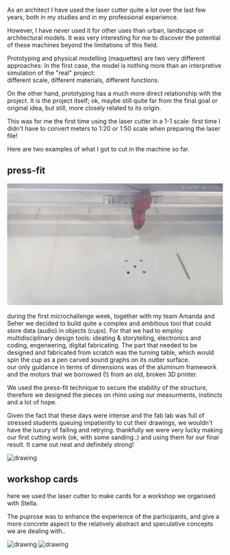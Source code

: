 As an architect I have used the laser cutter quite a lot over the last few years, both in my studies and in my professional experience.  

However, I have never used it for other uses than urban, landscape or architectural models. It was very interesting for me to discover the potential of these machines beyond the limitations of this field.  

Prototyping and physical modelling (maquettes) are two very different approaches: In the first case, the model is nothing more than an interpretive simulation of the "real" project:  
different scale, different materials, different functions.  

On the other hand, prototyping has a much more direct relationship with the project. It is the project itself; ok, maybe still quite far from the final goal or original idea, but still, more closely related to its origin.  

This was for me the first time using the laser cutter in a 1-1 scale· first time I didn't have to convert meters to 1:20 or 1:50 scale when preparing the laser file!  

Here are two examples of what I got to cut in the machine so far.  

## press-fit  

![](laser.gif)  

during the first microchallenge week, together with my team Amanda and Seher we decided to build quite a complex and ambitious tool that could store data (audio) in objects (cups). For that we had to employ multidisciplinary design tools: ideating & storytelling, electronics and coding, engeneering, digital fabricating. The part that needed to be designed and fabricated from scratch was the turning table, which would spin the cup as a pen carved sound graphs on its outter surface.  
our only guidance in terms of dimensions was of the aluminum framework and the motors that we borrowed (!) from an old, broken 3D printer.  

We used the press-fit technique to secure the stability of the structure, therefore we designed the pieces on rhino using our measurments, instincts and a lot of hope.  

Given the fact that these days were intense and the fab lab was full of stressed students queuing impatiently to cut their drawings, we wouldn't have the luxury of failing and retrying.  thankfully we were very lucky making our first cutting work (ok, with some sanding..) and using them for our final result. It came out neat and definitely strong!  

<img src="../laser combined.png" alt="drawing" width="850" />   


## workshop cards   

here we used the laser cutter to make cards for a workshop we organised with Stella.  

The puprose was to enhance the experience of the participants, and give a more concrete aspect to the relatively abstract and speculative concepts we are dealing with..   

<img src="../cardss.png" alt="drawing" width="750" />  
<img src="../cards2.png" alt="drawing" width="850" />  